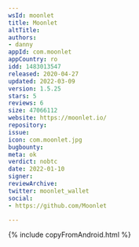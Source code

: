 ```yaml
---
wsId: moonlet
title: Moonlet
altTitle: 
authors:
- danny
appId: com.moonlet
appCountry: ro
idd: 1483013547
released: 2020-04-27
updated: 2022-03-09
version: 1.5.25
stars: 5
reviews: 6
size: 47066112
website: https://moonlet.io/
repository: 
issue: 
icon: com.moonlet.jpg
bugbounty: 
meta: ok
verdict: nobtc
date: 2022-01-10
signer: 
reviewArchive: 
twitter: moonlet_wallet
social:
- https://github.com/Moonlet

---
```


{% include copyFromAndroid.html %}
